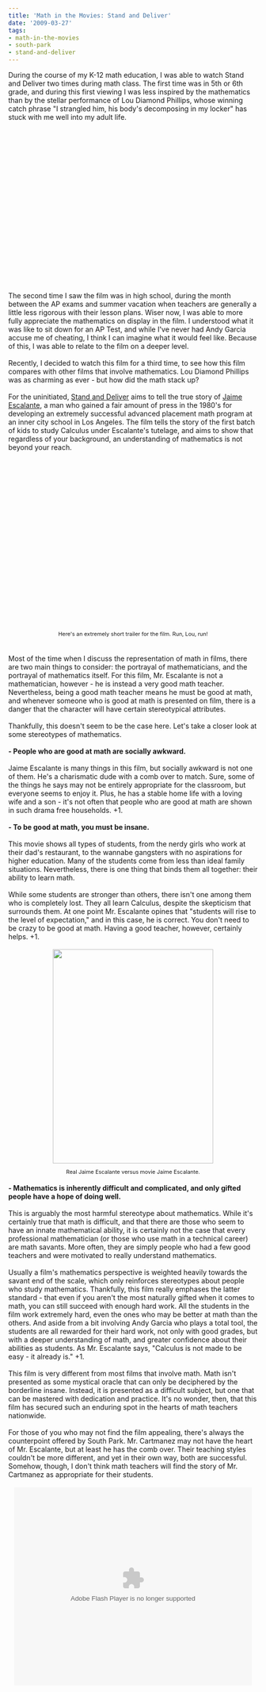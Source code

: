 ```yaml
---
title: 'Math in the Movies: Stand and Deliver'
date: '2009-03-27'
tags:
- math-in-the-movies
- south-park
- stand-and-deliver
---
```


During the course of my K-12 math education, I was able to watch Stand and Deliver two times during math class.  The first time was in 5th or 6th grade, and during this first viewing I was less inspired by the mathematics than by the stellar performance of Lou Diamond Phillips, whose winning catch phrase "I strangled him, his body's decomposing in my locker" has stuck with me well into my adult life.<br /><br /><center><object height="295" width="480"><param name="movie" value="http://www.youtube.com/v/I1S_MptIR44&amp;hl=en&amp;fs=1"><param name="allowFullScreen" value="true"><param name="allowscriptaccess" value="always"><embed src="http://www.youtube.com/v/I1S_MptIR44&amp;hl=en&amp;fs=1" type="application/x-shockwave-flash" allowscriptaccess="always" allowfullscreen="true" height="295" width="480"></embed></object></center><br />The second time I saw the film was in high school, during the month between the AP exams and summer vacation when teachers are generally a little less rigorous with their lesson plans.  Wiser now, I was able to more fully appreciate the mathematics on display in the film.  I understood what it was like to sit down for an AP Test, and while I've never had Andy Garcia accuse me of cheating, I think I can imagine what it would feel like.  Because of this, I was able to relate to the film on a deeper level.<br /><br />Recently, I decided to watch this film for a third time, to see how this film compares with other films that involve mathematics.  Lou Diamond Phillips was as charming as ever - but how did the math stack up?<br /><br />For the uninitiated, <a href="http://www.imdb.com/title/tt0094027/">Stand and Deliver</a> aims to tell the true story of <a href="http://en.wikipedia.org/wiki/Jaime_Escalante">Jaime Escalante</a>, a man who gained a fair amount of press in the 1980's for developing an extremely successful advanced placement math program at an inner city school in Los Angeles.  The film tells the story of the first batch of kids to study Calculus under Escalante's tutelage, and aims to show that regardless of your background, an understanding of mathematics is not beyond your reach.<br /><br /><center><object height="344" width="425"><param name="movie" value="http://www.youtube.com/v/MyOR0arORuA&amp;hl=en&amp;fs=1"><param name="allowFullScreen" value="true"><param name="allowscriptaccess" value="always"><embed src="http://www.youtube.com/v/MyOR0arORuA&amp;hl=en&amp;fs=1" type="application/x-shockwave-flash" allowscriptaccess="always" allowfullscreen="true" height="344" width="425"></embed></object><br /><span style="font-size:78%;">Here's an extremely short trailer for the film.  Run, Lou, run!</span></center><br /><br />Most of the time when I discuss the representation of math in films, there are two main things to consider: the portrayal of mathematicians, and the portrayal of mathematics itself.  For this film, Mr. Escalante is not a mathematician, however - he is instead a very good math teacher.  Nevertheless, being a good math teacher means he must be good at math, and whenever someone who is good at math is presented on film, there is a danger that the character will have certain stereotypical attributes.<br /><br />Thankfully, this doesn't seem to be the case here.  Let's take a closer look at some stereotypes of mathematics.<br /><br /><span style="font-weight: bold;">- People who are good at math are socially awkward.  </span><br /><br />Jaime Escalante is many things in this film, but socially awkward is not one of them.  He's a charismatic dude with a comb over to match.  Sure, some of the things he says may not be entirely appropriate for the classroom, but everyone seems to enjoy it.  Plus, he has a stable home life with a loving wife and a son - it's not often that people who are good at math are shown in such drama free households.  +1.<br /><span style="font-weight: bold;"><br /></span><span style="font-weight: bold;">- To be good at math, you must be insane.</span><br /><br />This movie shows all types of students, from the nerdy girls who work at their dad's restaurant, to the wannabe gangsters with no aspirations for higher education.  Many of the students come from less than ideal family situations.  Nevertheless, there is one thing that binds them all together: their ability to learn math.<br /><br />While some students are stronger than others, there isn't one among them who is completely lost.  They all learn Calculus, despite the skepticism that surrounds them.  At one point Mr. Escalante opines that "students will rise to the level of expectation," and in this case, he is correct.  You don't need to be crazy to be good at math.  Having a good teacher, however, certainly helps. +1.<br /><br /><div style="text-align: center;"><a onblur="try {parent.deselectBloggerImageGracefully();} catch(e) {}" href="http://www.publicartinla.com/sculptures/MacArthur_Park/escalante1.jpeg"><img style="margin: 0px auto 10px; display: block; text-align: center; cursor: pointer; width: 324px; height: 432px;" src="http://www.publicartinla.com/sculptures/MacArthur_Park/escalante1.jpeg" alt="" border="0" /></a><span style="font-size:78%;">Real Jaime Escalante versus movie Jaime Escalante.</span><br /></div><br /><span style="font-weight: bold;">- Mathematics is inherently difficult and complicated, and only gifted people have a hope of doing well.</span><br /><br />This is arguably the most harmful stereotype about mathematics.  While it's certainly true that math is difficult, and that there are those who seem to have an innate mathematical ability, it is certainly not the case that every professional mathematician (or those who use math in a technical career) are math savants.  More often, they are simply people who had a few good teachers and were motivated to really understand mathematics.<br /><br />Usually a film's mathematics perspective is weighted heavily towards the savant end of the scale, which only reinforces stereotypes about people who study mathematics.  Thankfully, this film really emphases the latter standard - that even if you aren't the most naturally gifted when it comes to math, you can still succeed with enough hard work.  All the students in the film work extremely hard, even the ones who may be better at math than the others.  And aside from a bit involving Andy Garcia who plays a total tool, the students are all rewarded for their hard work, not only with good grades, but with a deeper understanding of math, and greater confidence about their abilities as students.  As Mr. Escalante says, "Calculus is not made to be easy - it already is." +1.<br /><br />This film is very different from most films that involve math.  Math isn't presented as some mystical oracle that can only be deciphered by the borderline insane.  Instead, it is presented as a difficult subject, but one that can be mastered with dedication and practice.  It's no wonder, then, that this film has secured such an enduring spot in the hearts of math teachers nationwide.<br /><br />For those of you who may not find the film appealing, there's always the counterpoint offered by South Park.  Mr. Cartmanez may not have the heart of Mr. Escalante, but at least he has the comb over.   Their teaching styles couldn't be more different, and yet in their own way, both are successful.  Somehow, though, I don't think math teachers will find the story of Mr. Cartmanez as appropriate for their students.<br /><br /><center><embed src="http://media.mtvnservices.com/mgid:cms:item:southparkstudios.com:165712" type="application/x-shockwave-flash" wmode="window" flashvars="autoPlay=false&amp;dist=http://www.southparkstudios.com&amp;orig=" allowfullscreen="true" allowscriptaccess="always" allownetworking="all" bgcolor="#000000" height="400" width="480"></embed></center>
